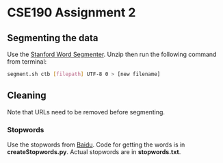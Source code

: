 # CSE190 Assignment 2

## Segmenting the data
Use the [Stanford Word Segmenter](http://nlp.stanford.edu/software/segmenter.shtml). Unzip then run the following command from terminal:
```bash
segment.sh ctb [filepath] UTF-8 0 > [new filename]
```

## Cleaning
Note that URLs need to be removed before segmenting.
### Stopwords
Use the stopwords from [Baidu](http://www.baiduguide.com/baidu-stopwords/). Code for getting the words is in **createStopwords.py**. Actual stopwords are in **stopwords.txt**.


